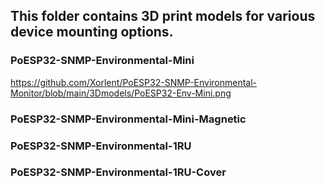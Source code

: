## This folder contains 3D print models for various device mounting options.
### PoESP32-SNMP-Environmental-Mini
https://github.com/Xorlent/PoESP32-SNMP-Environmental-Monitor/blob/main/3Dmodels/PoESP32-Env-Mini.png
### PoESP32-SNMP-Environmental-Mini-Magnetic

### PoESP32-SNMP-Environmental-1RU

### PoESP32-SNMP-Environmental-1RU-Cover
